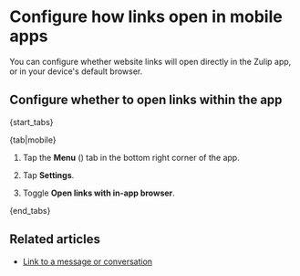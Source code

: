 # Configure how links open in mobile apps

You can configure whether website links will open directly in the Zulip app, or
in your device's default browser.

## Configure whether to open links within the app

{start_tabs}

{tab|mobile}

1. Tap the **Menu** (<i class="zulip-icon zulip-icon-mobile-menu mobile-help"></i>)
   tab in the bottom right corner of the app.

1. Tap <i class="zulip-icon zulip-icon-gear mobile-help"></i> **Settings**.

1. Toggle **Open links with in-app browser**.

{end_tabs}

## Related articles

* [Link to a message or conversation](/help/link-to-a-message-or-conversation)
